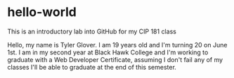 # hello-world
This is an introductory lab into GitHub for my CIP 181 class

Hello, my name is Tyler Glover. I am 19 years old and I'm turning 20 on June 1st. I am in my second year at Black Hawk College and I'm working to graduate with a Web Developer Certificate, assuming I don't fail any of my classes I'll be able to graduate at the end of this semester.
